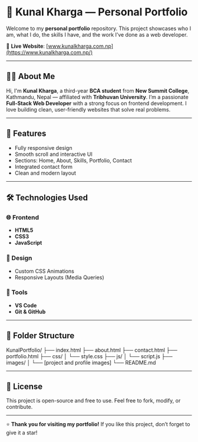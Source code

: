 # 💼 Kunal Kharga — Personal Portfolio

Welcome to my **personal portfolio** repository. This project showcases who I am, what I do, the skills I have, and the work I’ve done as a web developer.

🔗 **Live Website**: [www.kunalkharga.com.np](https://www.kunalkharga.com.np/)

---

## 👨‍💻 About Me

Hi, I'm **Kunal Kharga**, a third-year **BCA student** from **New Summit College**, Kathmandu, Nepal — affiliated with **Tribhuvan University**. I’m a passionate **Full-Stack Web Developer** with a strong focus on frontend development. I love building clean, user-friendly websites that solve real problems.

---

## 🚀 Features

- Fully responsive design
- Smooth scroll and interactive UI
- Sections: Home, About, Skills, Portfolio, Contact
- Integrated contact form
- Clean and modern layout

---

## 🛠️ Technologies Used

### 🌐 Frontend
- **HTML5**
- **CSS3**
- **JavaScript**

### 🎨 Design
- Custom CSS Animations
- Responsive Layouts (Media Queries)

### 🔧 Tools
- **VS Code**
- **Git & GitHub**

---

## 📁 Folder Structure

KunalPortfolio/
├── index.html
├── about.html
├── contact.html
├── portfolio.html
├── css/
│ └── style.css
├── js/
│ └── script.js
├── images/
│ └── [project and profile images]
└── README.md

---

## 📝 License

This project is open-source and free to use. Feel free to fork, modify, or contribute.

---

⭐️ **Thank you for visiting my portfolio!** If you like this project, don’t forget to give it a star!

